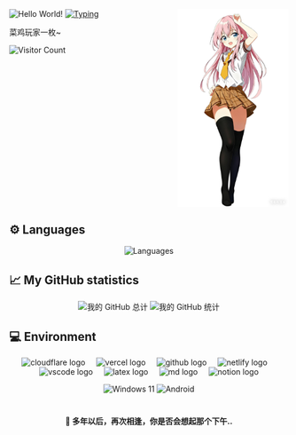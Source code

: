 <img src="https://readme-typing-svg.demolab.com?font=Signika+Negative&weight=600&size=36&pause=1000&color=39C5BB&center=true&width=1000&height=60&lines=Hi++there+%F0%9F%91%8B+Welcome+to+my+page%F0%9F%A5%B0+I'm+Faithererer" alt="Hello World!" />

 

 


<img align="right" width="200" src="/assets/gir2.png" alt="Avatar" />

<a href="https://git.io/typing-svg">
  <img
    src="https://readme-typing-svg.demolab.com?font=Fira+Code&weight=500&pause=1200&width=520&lines=%E8%8E%AB%E5%90%AC%E7%A9%BF%E6%9E%97%E6%89%93%E5%8F%B6%E5%A3%B0%EF%BC%8C%E4%BD%95%E5%A6%A8%E5%90%9F%E5%95%B8%E4%B8%94%E5%BE%90%E8%A1%8C~"
    alt="Typing"
  />
</a>

菜鸡玩家一枚~
 

<p>
  <img
    src="https://count.getloli.com/@faithererer?name=faithererer&theme=asoul&padding=6&offset=0&align=top&scale=0.6&pixelated=1&darkmode=auto"
    alt="Visitor Count"
  />
</p>

<br clear="both"/>

<h2>⚙️ Languages</h2>
<p align="center">
  <img src="http://github-profile-summary-cards.vercel.app/api/cards/most-commit-language?username=faithererer&theme=aura" alt="Languages"/>
</p>

<h2>📈 My GitHub statistics</h2>
<p align="center">
  <img src="http://github-profile-summary-cards.vercel.app/api/cards/profile-details?username=faithererer&theme=aura" alt="我的 GitHub 总计"/>
  <img src="https://github-readme-stats.vercel.app/api?username=faithererer&show_icons=true&theme=ambient_gradient&count_private=true&card_width=542" alt="我的 GitHub 统计"/>
</p>

<h2>💻 Environment</h2>

<div align="center">
  <img src="https://skillicons.dev/icons?i=cloudflare" height="40" alt="cloudflare logo"  />
  <img width="12" />
  <img src="https://skillicons.dev/icons?i=vercel" height="40" alt="vercel logo"  />
  <img width="12" />
  <img src="https://skillicons.dev/icons?i=github" height="40" alt="github logo"  />
  <img width="12" />
  <img src="https://skillicons.dev/icons?i=idea" height="40" alt="netlify logo"  />
  <img width="12" />
  <img src="https://skillicons.dev/icons?i=vscode" height="40" alt="vscode logo"  />
  <img width="12" />
  <img src="https://skillicons.dev/icons?i=latex" height="40" alt="latex logo"  />
  <img width="12" />
  <img src="https://skillicons.dev/icons?i=md" height="40" alt="md logo"  />
  <img width="12" />
 <img src="https://skillicons.dev/icons?i=notion" height="40" alt="notion logo"  />
</div>

<p></p>

<p align="center">
  <img src="https://img.shields.io/badge/Windows%2010-00BBFF?style=flat-square&logo=Windows&logoColor=FFFFFF&labelColor=00BBFF" alt="Windows 11"/>
  <img src="https://img.shields.io/badge/Android-00C000?style=flat-square&logo=android&logoColor=FFFFFF&labelColor=00C000" alt="Android"/>
</p>

# 

 
<h4 align="center">💮 多年以后，再次相逢，你是否会想起那个下午..</h3>

 
 

 
